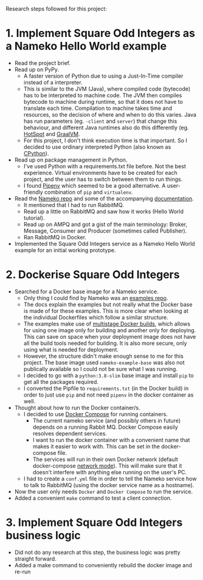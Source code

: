 Research steps followed for this project:

# 1. Implement Square Odd Integers as a Nameko Hello World example

- Read the project brief.
- Read up on PyPy.
  - A faster version of Python due to using a Just-In-Time compiler instead of a interpreter.
  - This is similar to the JVM (Java), where compiled code (bytecode) has to be interpreted to machine code. The JVM then compiles bytecode to machine during runtime, so that it does not have to translate each time. Compilation to machine takes time and resources, so the decision of where and when to do this varies. Java has run parameters (eg. `-client` and `server`) that change this behaviour, and different Java runtimes also do this differently (eg. [HotSpot](https://en.wikipedia.org/wiki/HotSpot) and [GraalVM](https://en.wikipedia.org/wiki/GraalVM).  
  - For this project, I don't think execution time is that important. So I decided to use ordinary interpreted Python (also known as [CPython](https://en.wikipedia.org/wiki/CPython)).
- Read up on package management in Python.
  - I've used Python with a requirements.txt file before. Not the best experience. Virtual environments have to be created for each project, and the user has to switch between them to run things.
  - I found [Pipenv](https://pypi.org/project/pipenv/) which seemed to be a good alternative. A user-friendly combination of `pip` and `virtualenv`.  
- Read the [Nameko repo](https://github.com/nameko/nameko) and some of the accompanying [documentation](https://nameko.readthedocs.io/en/stable/what_is_nameko.html#when-should-i-use-nameko).  
  - It mentioned that I had to run RabbitMQ.
  - Read up a little on RabbitMQ and saw how it works (Hello World tutorial).
  - Read up on AMPQ and got a gist of the main terminology: Broker, Message, Consumer and Producer (sometimes called Publisher).
  - Ran RabbitMQ in Docker.
- Implemented the Square Odd Integers service as a Nameko Hello World example for an initial working prototype.

# 2. Dockerise Square Odd Integers

- Searched for a Docker base image for a Nameko service.
  - Only thing I could find by Nameko was an [examples repo](https://github.com/nameko/nameko-examples).
  - The docs explain the examples but not really what the Docker base is made of for these examples. This is more clear when looking at the individual Dockerfiles which follow a similar structure.
  - The examples make use of [multistage Docker builds](https://docs.docker.com/develop/develop-images/multistage-build/), which allows for using one image only for building and another only for deploying. This can save on space when your deployment image does not have all the build tools needed for building. It is also more secure, only using what is needed for deployment.
  - However, the structure didn't make enough sense to me for this project. The base image used `nameko-example-base` was also not publically available so I could not be sure what I was running.
  - I decided to go with a `python:3.8-slim` base image and install `pip` to get all the packages required.
  - I converted the Pipfile to `requirements.txt` (in the Docker build) in order to just use `pip` and not need `pipenv` in the docker container as well.
- Thought about how to run the Docker container/s.
  - I decided to use [Docker Compose](https://docs.docker.com/compose/install/) for running containers.
    - The current nameko service (and possibly others in future) depends on a running Rabbit MQ. Docker Compose easily resolves dependent services.
    - I want to run the docker container with a convenient name that makes it easier to work with. This can be set in the docker-compose file.
    - The services will run in their own Docker network (default docker-compose [network mode](https://docs.docker.com/compose/networking/#configure-the-default-network)). This will make sure that it doesn't interfere with anything else running on the user's PC.
  - I had to create a `conf.yml` file in order to tell the Nameko service how to talk to RabbitMQ (using the docker service name as a hostname).
- Now the user only needs `Docker` and `Docker Compose` to run the service. 
- Added a convenient `make` command to test a client connection.

# 3. Implement Square Odd Integers business logic

- Did not do any research at this step, the business logic was pretty straight forward.
- Added a make command to conveniently rebuild the docker image and re-run